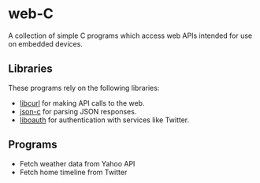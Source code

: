 # web-C
A collection of simple C programs which access web APIs intended for use on embedded devices.

## Libraries
These programs rely on the following libraries:
- [libcurl](https://github.com/bagder/curl) for making API calls to the web.
- [json-c](https://github.com/json-c/json-c) for parsing JSON responses.
- [liboauth](https://github.com/x42/liboauth) for authentication with services like Twitter.

## Programs
- Fetch weather data from Yahoo API
- Fetch home timeline from Twitter
